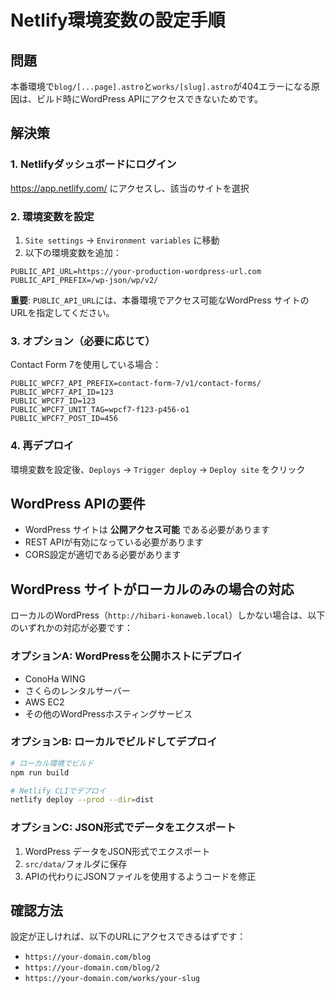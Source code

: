 # Netlify環境変数の設定手順

## 問題

本番環境で`blog/[...page].astro`と`works/[slug].astro`が404エラーになる原因は、ビルド時にWordPress APIにアクセスできないためです。

## 解決策

### 1. Netlifyダッシュボードにログイン

https://app.netlify.com/ にアクセスし、該当のサイトを選択

### 2. 環境変数を設定

1. `Site settings` → `Environment variables` に移動
2. 以下の環境変数を追加：

```
PUBLIC_API_URL=https://your-production-wordpress-url.com
PUBLIC_API_PREFIX=/wp-json/wp/v2/
```

**重要**: `PUBLIC_API_URL`には、本番環境でアクセス可能なWordPress サイトのURLを指定してください。

### 3. オプション（必要に応じて）

Contact Form 7を使用している場合：

```
PUBLIC_WPCF7_API_PREFIX=contact-form-7/v1/contact-forms/
PUBLIC_WPCF7_API_ID=123
PUBLIC_WPCF7_ID=123
PUBLIC_WPCF7_UNIT_TAG=wpcf7-f123-p456-o1
PUBLIC_WPCF7_POST_ID=456
```

### 4. 再デプロイ

環境変数を設定後、`Deploys` → `Trigger deploy` → `Deploy site` をクリック

## WordPress APIの要件

- WordPress サイトは **公開アクセス可能** である必要があります
- REST APIが有効になっている必要があります
- CORS設定が適切である必要があります

## WordPress サイトがローカルのみの場合の対応

ローカルのWordPress（`http://hibari-konaweb.local`）しかない場合は、以下のいずれかの対応が必要です：

### オプションA: WordPressを公開ホストにデプロイ

- ConoHa WING
- さくらのレンタルサーバー
- AWS EC2
- その他のWordPressホスティングサービス

### オプションB: ローカルでビルドしてデプロイ

```bash
# ローカル環境でビルド
npm run build

# Netlify CLIでデプロイ
netlify deploy --prod --dir=dist
```

### オプションC: JSON形式でデータをエクスポート

1. WordPress データをJSON形式でエクスポート
2. `src/data/`フォルダに保存
3. APIの代わりにJSONファイルを使用するようコードを修正

## 確認方法

設定が正しければ、以下のURLにアクセスできるはずです：

- `https://your-domain.com/blog`
- `https://your-domain.com/blog/2`
- `https://your-domain.com/works/your-slug`
